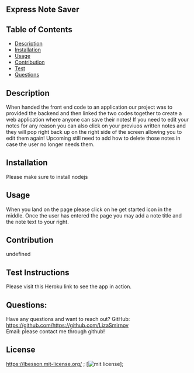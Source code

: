 ## Express Note Saver

## Table of Contents
* [Description](#description)
* [Installation](#installation)
* [Usage](#usage)
* [Contribution](#contribution)
* [Test](#test)
* [Questions](#questions)

## Description
When handed the front end code to an application our project was to provided the backend and then linked the two codes together to create a web application where anyone can save their notes! If  you need to edit your notes for any reason you can also click on your previuos written notes and they will pop right back up on the right side of the screen allowing you to edit them again! Upcoming still need to add how to delete those notes in case the user no longer needs them.

## Installation
Please make sure to install nodejs

## Usage
When you land on the page please click on he get started icon in the middle. Once the user has entered the page you may add  a note title and the note text to your right. 

## Contribution
undefined

## Test Instructions
Please visit this Heroku link to see the app in action. 

## Questions:
Have any questions and want to reach out?
GitHub: https://github.com/https://github.com/LizaSmirnov  
Email: please contact me through github!

## License
https://lbesson.mit-license.org/
  ;
[![mit license](https://img.shields.io/badge/License-mit-blue.svg)];

